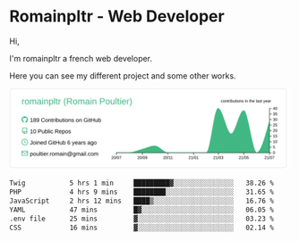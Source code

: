 # Romainpltr - Web Developer

Hi,

I'm romainpltr a french web developer.

Here you can see my different project and some other works.



[![](https://raw.githubusercontent.com/romainpltr/romainpltr/master/profile-summary-card-output/vue/0-profile-details.svg)](https://github.com/vn7n24fzkq/github-profile-summary-cards)

<!--START_SECTION:waka-->

```text
Twig           5 hrs 1 min     █████████▓░░░░░░░░░░░░░░░   38.26 %
PHP            4 hrs 9 mins    ████████░░░░░░░░░░░░░░░░░   31.65 %
JavaScript     2 hrs 12 mins   ████▒░░░░░░░░░░░░░░░░░░░░   16.76 %
YAML           47 mins         █▓░░░░░░░░░░░░░░░░░░░░░░░   06.05 %
.env file      25 mins         ▓░░░░░░░░░░░░░░░░░░░░░░░░   03.23 %
CSS            16 mins         ▓░░░░░░░░░░░░░░░░░░░░░░░░   02.14 %
```

<!--END_SECTION:waka-->

